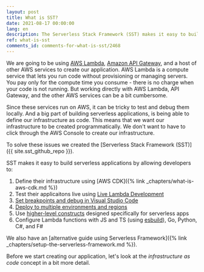 ```yaml
---
layout: post
title: What is SST?
date: 2021-08-17 00:00:00
lang: en
description: The Serverless Stack Framework (SST) makes it easy to build serverless applications. It's based on AWS CDK and allows developers to test their applications live.
ref: what-is-sst
comments_id: comments-for-what-is-sst/2468
---
```


We are going to be using [AWS Lambda](https://aws.amazon.com/lambda/), [Amazon API Gateway](https://aws.amazon.com/api-gateway/), and a host of other AWS services to create our application. AWS Lambda is a compute service that lets you run code without provisioning or managing servers. You pay only for the compute time you consume - there is no charge when your code is not running. But working directly with AWS Lambda, API Gateway, and the other AWS services can be a bit cumbersome.

Since these services run on AWS, it can be tricky to test and debug them locally. And a big part of building serverless applications, is being able to define our infrastructure as code. This means that we want our infrastructure to be created programmatically. We don't want to have to click through the AWS Console to create our infrastructure.

To solve these issues we created the [Serverless Stack Framework (SST)]({{ site.sst_github_repo }}).

SST makes it easy to build serverless applications by allowing developers to:

1. Define their infrastructure using [AWS CDK]({% link _chapters/what-is-aws-cdk.md %})
2. Test their applicaitons live using [Live Lambda Development](https://docs.serverless-stack.com/live-lambda-development)
3. [Set breakpoints and debug in Visual Studio Code](https://docs.serverless-stack.com/debugging-with-vscode)
4. [Deploy to multiple environments and regions](https://docs.serverless-stack.com/deploying-your-app#deploying-to-a-stage)
5. Use [higher-level constructs](https://docs.serverless-stack.com/packages/resources) designed specifically for serverless apps
6. Configure Lambda functions with JS and TS (using [esbuild](https://esbuild.github.io/)), Go, Python, C#, and F#

We also have an [alternative guide using Serverless Framework]({% link _chapters/setup-the-serverless-framework.md %}).

Before we start creating our application, let's look at the _infrastructure as code_ concept in a bit more detail.

